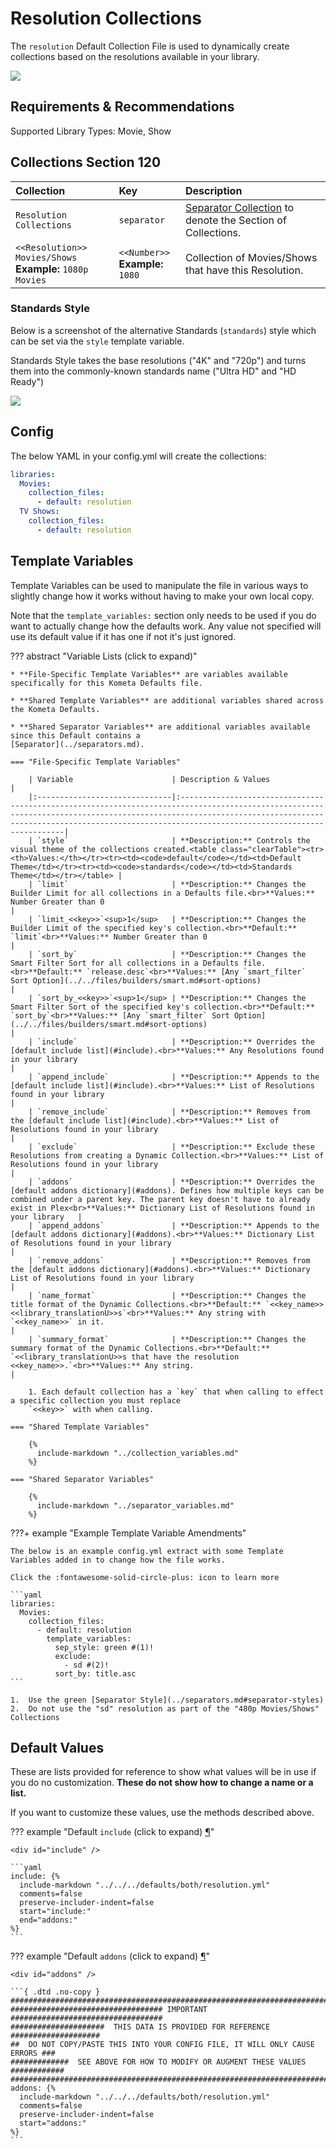 # Resolution Collections

The `resolution` Default Collection File is used to dynamically create collections based on the resolutions available in
your library.

![](../images/resolution.png)

## Requirements & Recommendations

Supported Library Types: Movie, Show

## Collections Section 120

| Collection                                                   | Key                                 | Description                                                                    |
|:-------------------------------------------------------------|:------------------------------------|:-------------------------------------------------------------------------------|
| `Resolution Collections`                                     | `separator`                         | [Separator Collection](../separators.md) to denote the Section of Collections. |
| `<<Resolution>> Movies/Shows`<br>**Example:** `1080p Movies` | `<<Number>>`<br>**Example:** `1080` | Collection of Movies/Shows that have this Resolution.                          |

### Standards Style

Below is a screenshot of the alternative Standards (`standards`) style which can be set via the `style` template 
variable.

Standards Style takes the base resolutions ("4K" and "720p") and turns them into the commonly-known standards name 
("Ultra HD" and "HD Ready")

![](../images/resolution_standards.png)

## Config

The below YAML in your config.yml will create the collections:

```yaml
libraries:
  Movies:
    collection_files:
      - default: resolution
  TV Shows:
    collection_files:
      - default: resolution
```

## Template Variables

Template Variables can be used to manipulate the file in various ways to slightly change how it works without having to 
make your own local copy.

Note that the `template_variables:` section only needs to be used if you do want to actually change how the defaults 
work. Any value not specified will use its default value if it has one if not it's just ignored.

??? abstract "Variable Lists (click to expand)"

    * **File-Specific Template Variables** are variables available specifically for this Kometa Defaults file.

    * **Shared Template Variables** are additional variables shared across the Kometa Defaults.

    * **Shared Separator Variables** are additional variables available since this Default contains a 
    [Separator](../separators.md).

    === "File-Specific Template Variables"

        | Variable                      | Description & Values                                                                                                                                                                                                                                          |
        |:------------------------------|:--------------------------------------------------------------------------------------------------------------------------------------------------------------------------------------------------------------------------------------------------------------|
        | `style`                       | **Description:** Controls the visual theme of the collections created.<table class="clearTable"><tr><th>Values:</th></tr><tr><td><code>default</code></td><td>Default Theme</td></tr><tr><td><code>standards</code></td><td>Standards Theme</td></tr></table> |
        | `limit`                       | **Description:** Changes the Builder Limit for all collections in a Defaults file.<br>**Values:** Number Greater than 0                                                                                                                                       |
        | `limit_<<key>>`<sup>1</sup>   | **Description:** Changes the Builder Limit of the specified key's collection.<br>**Default:** `limit`<br>**Values:** Number Greater than 0                                                                                                                    |
        | `sort_by`                     | **Description:** Changes the Smart Filter Sort for all collections in a Defaults file.<br>**Default:** `release.desc`<br>**Values:** [Any `smart_filter` Sort Option](../../files/builders/smart.md#sort-options)                                             |
        | `sort_by_<<key>>`<sup>1</sup> | **Description:** Changes the Smart Filter Sort of the specified key's collection.<br>**Default:** `sort_by`<br>**Values:** [Any `smart_filter` Sort Option](../../files/builders/smart.md#sort-options)                                                       |
        | `include`                     | **Description:** Overrides the [default include list](#include).<br>**Values:** Any Resolutions found in your library                                                                                                                                         |
        | `append_include`              | **Description:** Appends to the [default include list](#include).<br>**Values:** List of Resolutions found in your library                                                                                                                                    |
        | `remove_include`              | **Description:** Removes from the [default include list](#include).<br>**Values:** List of Resolutions found in your library                                                                                                                                  |
        | `exclude`                     | **Description:** Exclude these Resolutions from creating a Dynamic Collection.<br>**Values:** List of Resolutions found in your library                                                                                                                       |
        | `addons`                      | **Description:** Overrides the [default addons dictionary](#addons). Defines how multiple keys can be combined under a parent key. The parent key doesn't have to already exist in Plex<br>**Values:** Dictionary List of Resolutions found in your library   |
        | `append_addons`               | **Description:** Appends to the [default addons dictionary](#addons).<br>**Values:** Dictionary List of Resolutions found in your library                                                                                                                     |
        | `remove_addons`               | **Description:** Removes from the [default addons dictionary](#addons).<br>**Values:** Dictionary List of Resolutions found in your library                                                                                                                   |
        | `name_format`                 | **Description:** Changes the title format of the Dynamic Collections.<br>**Default:** `<<key_name>> <<library_translationU>>s`<br>**Values:** Any string with `<<key_name>>` in it.                                                                           |
        | `summary_format`              | **Description:** Changes the summary format of the Dynamic Collections.<br>**Default:** `<<library_translationU>>s that have the resolution <<key_name>>.`<br>**Values:** Any string.                                                                         |

        1. Each default collection has a `key` that when calling to effect a specific collection you must replace 
        `<<key>>` with when calling.

    === "Shared Template Variables"

        {%
          include-markdown "../collection_variables.md"
        %}
    
    === "Shared Separator Variables"

        {%
          include-markdown "../separator_variables.md"
        %}

???+ example "Example Template Variable Amendments"

    The below is an example config.yml extract with some Template Variables added in to change how the file works.

    Click the :fontawesome-solid-circle-plus: icon to learn more
    
    ```yaml
    libraries:
      Movies:
        collection_files:
          - default: resolution
            template_variables:
              sep_style: green #(1)!
              exclude:
                - sd #(2)!
              sort_by: title.asc
    ```

    1.  Use the green [Separator Style](../separators.md#separator-styles)
    2.  Do not use the "sd" resolution as part of the "480p Movies/Shows" Collections

## Default Values

These are lists provided for reference to show what values will be in use if you do no customization.  **These do not 
show how to change a name or a list.**

If you want to customize these values, use the methods described above.

??? example "Default `include` (click to expand) <a class="headerlink" href="#include" title="Permanent link">¶</a>"

    <div id="include" />

    ```yaml
    include: {%    
      include-markdown "../../../defaults/both/resolution.yml" 
      comments=false
      preserve-includer-indent=false
      start="include:"
      end="addons:"
    %}
    ```

??? example "Default `addons` (click to expand) <a class="headerlink" href="#addons" title="Permanent link">¶</a>"

    <div id="addons" />

    ```{ .dtd .no-copy }
    ###############################################################################
    ################################## IMPORTANT ##################################
    #####################  THIS DATA IS PROVIDED FOR REFERENCE ####################
    ##  DO NOT COPY/PASTE THIS INTO YOUR CONFIG FILE, IT WILL ONLY CAUSE ERRORS ###
    #############  SEE ABOVE FOR HOW TO MODIFY OR AUGMENT THESE VALUES ############
    ###############################################################################
    addons: {%    
      include-markdown "../../../defaults/both/resolution.yml" 
      comments=false
      preserve-includer-indent=false
      start="addons:"
    %}
    ```
